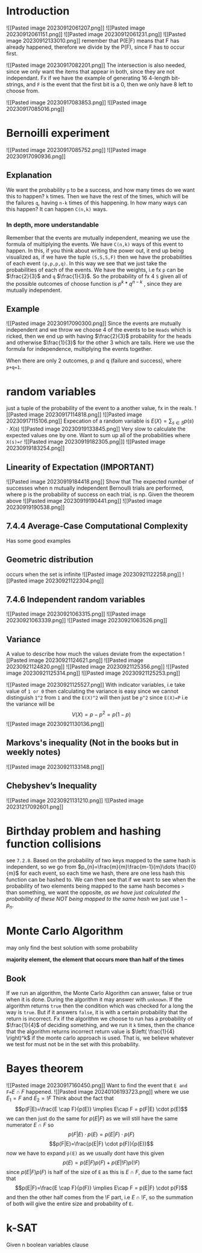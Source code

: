 # Introduction
![[Pasted image 20230912061207.png]]
![[Pasted image 20230912061151.png]]
![[Pasted image 20230912061231.png]]
![[Pasted image 20230912133010.png]]
remember that P(E|F) means that F has already happened, therefore we divide by the P(F), since F has to occur first.

![[Pasted image 20230917082201.png]]
The intersection is also needed, since we only want the items that appear in both, since they are not independant. Fx if we have the example of generating 16 4-length bit-strings, and `F` is the event that the first bit is a 0, then we only have 8 left to choose from.

![[Pasted image 20230917083853.png]]
![[Pasted image 20230917085016.png]]
# Bernoilli experiment
![[Pasted image 20230917085752.png]]
![[Pasted image 20230917090936.png]]
## Explanation
We want the probability `p` to be a success, and how many times do we want this to happen? `k` times. Then we have the rest of the times, which will be the failures `q`, having `n-k` times of this happening. In how many ways can this happen? It can happen `C(n,k)` ways.
### In depth, more understandable
Remember that the events are mutually independent, meaning we use the formula of multiplying the events. We have `C(n,k)` ways of this event to happen. In this, if you think about writing the power out, it end up being visualized as, if we have the tuple `(S,S,S,F)` then we have the probabilities of each event `(p,p,p,q)`. In this way we see that we just take the probabilities of each of the events. 
We have the weights, i.e fx `p` can be $\frac{2}{3}$ and `q` $\frac{1}{3}$. So the probability of fx 4 `S`  given all of the possible outcomes of choose function is $p^k*q^{n-k}$ , since they are mutually independent.
## Example
![[Pasted image 20230917090300.png]]
Since the events are mutually independent and we throw we choose 4 of the events to be `Heads` which is ricked, then we end up with having $\frac{2}{3}$ probability for the heads and otherwise $\frac{1}{3}$ for the other 3 which are tails.
Here we use the formula for independence, multiplying the events together.

When there are only 2 outcomes, p and q (failure and success), where `p+q=1`. 
# random variables
just a tuple of the probability of the event to a another value, fx in the reals.
![[Pasted image 20230917114818.png]]
![[Pasted image 20230917115106.png]]
Expecation of a random variable is $E(X)=\sum_{s\in S}p(s) \cdot X(s)$
![[Pasted image 20230919133845.png]]
Very slow to calculate the expected values one by one. Want to sum up all of the probabilities where `X(s)=r`
![[Pasted image 20230919182305.png|]]
![[Pasted image 20230919183254.png]]
## Linearity of Expectation (IMPORTANT)
![[Pasted image 20230919184418.png]]
Show that The expected number of successes when n mutually independent Bernoulli trials are performed, where p is the probability of success on each trial, is np. Given the theorem above
![[Pasted image 20230919190441.png]]
![[Pasted image 20230919190538.png]]
## 7.4.4 Average-Case Computational Complexity
Has some good examples
## Geometric distribution
occurs when the set is infinite
![[Pasted image 20230921122258.png]]
![[Pasted image 20230921122304.png]]
## 7.4.6 Independent random variables
![[Pasted image 20230921063315.png]]
![[Pasted image 20230921063339.png]]
![[Pasted image 20230921063526.png]]
## Variance
A value to describe how much the values deviate from the expectation
![[Pasted image 20230921124621.png]]
![[Pasted image 20230921124820.png]]
![[Pasted image 20230921125356.png]]
![[Pasted image 20230921125314.png]]
![[Pasted image 20230921125253.png]]

![[Pasted image 20230921125527.png]]
With indicator variables, i.e take value of `1 or 0` then calculating the variance is easy since we cannot distinguish `1^2` from `1` and the `E(X)^2` will then just be `p^2` since `E(X)=P` i.e the variance will be $$V(X)=p-p^2=p(1-p)$$
![[Pasted image 20230921130136.png]]

## Markovs's inequality (Not in the books but in weekly notes)
![[Pasted image 20230921133148.png]]
## Chebyshev’s Inequality
![[Pasted image 20230921131210.png]]
![[Pasted image 20231217092601.png]]

# Birthday problem and hashing function collisions
see `7.2.8`. Based on the probability of two keys mapped to the same hash is independent, so we go from $p_{n}=\frac{m}{m}\frac{m-1}{m}\dots \frac{0}{m}$ for each event, so each time we hash, there are one less hash this function can be hashed to. We can then see that if we want to see when the probability of two elements being mapped to the same hash becomes `>` than something, we want the opposite, _as we have just calculated the probability of these NOT being mapped to the same hash_ we just use $1-p_{n}$.
# Monte Carlo Algorithm
may only find the best solution with some probability

**majority element, the element that occurs more than half of the times**
## Book
If we run an algorithm, the Monte Carlo Algorithm can answer, false or true when it is done. During the algorithm it may answer with `unknown`. If the algorithm returns `true` then the condition which was checked for a long the way is `true`. But if it answers `false`, it is with a certain probability that the return is incorrect. Fx if the algorithm we choose to run has a probability of $\frac{1}{4}$ of deciding something, and we run it `k` times, then the chance that the algorithm returns incorrect return value is $\left( \frac{1}{4} \right)^k$ if the monte carlo approach is used. That is, we believe whatever we test for must not be in the set with this probability.
# Bayes theorem
![[Pasted image 20230917160450.png]]
Want to find the event that `E and F=`$E\cap F$ happened.
![[Pasted image 20240106193723.png]]
where we use $E_{1}=F$ and $E_{2}=!F$
Think about the fact that
$$p(F|E)=\frac{E \cap F}{p(E)} \implies E\cap F = p(F|E) \cdot p(E)$$
we can then just do the same for $p(E|F)$ as we will still have the same numerator $E\cap F$
so
$$p(F|E) \cdot p(E)=p(E|F)\cdot p(F)$$
$$p(F|E)=\frac{p(E|F) \cdot p(F)}{p(E)}$$
now we have to expand `p(E)` as we usually dont have this given
$$p(E)=p(E|F)p(F) + p(E|!F)p(!F)$$
since $p(E|F)p(F)$ is half of the size of `E` as this is $E \cap F$, due to the same fact that
$$p(E|F)=\frac{E \cap F}{p(F)} \implies E\cap F = p(E|F) \cdot p(F)$$
and then the other half comes from the $!F$ part, i.e $E\cap !F$, so the summation of both will give the entire size and probability of `E`.
# k-SAT
Given n boolean variables
clause